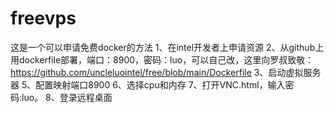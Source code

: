 # freevps
这是一个可以申请免费docker的方法
1、在intel开发者上申请资源
2、从github上用dockerfile部署，端口：8900，密码：luo，可以自己改，这里向罗叔致敬：https://github.com/uncleluointel/free/blob/main/Dockerfile
3、启动虚拟服务器
5、配置映射端口8900
6、选择cpu和内存
7、打开VNC.html，输入密码:luo。
8、登录远程桌面
